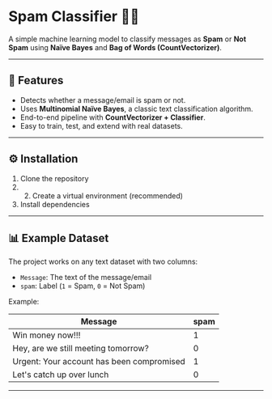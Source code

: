 # Spam Classifier 📧🤖

A simple machine learning model to classify messages as **Spam** or **Not Spam** using **Naïve Bayes** and **Bag of Words (CountVectorizer)**.  

---

## 🚀 Features
- Detects whether a message/email is spam or not.
- Uses **Multinomial Naïve Bayes**, a classic text classification algorithm.
- End-to-end pipeline with **CountVectorizer + Classifier**.
- Easy to train, test, and extend with real datasets.

---

## ⚙️ Installation

1. Clone the repository
2. 2. Create a virtual environment (recommended)
3. Install dependencies


---

## 📊 Example Dataset
The project works on any text dataset with two columns:
- `Message`: The text of the message/email
- `spam`: Label (`1` = Spam, `0` = Not Spam)

Example:

| Message                                      | spam |
|----------------------------------------------|------|
| Win money now!!!                             | 1    |
| Hey, are we still meeting tomorrow?          | 0    |
| Urgent: Your account has been compromised    | 1    |
| Let's catch up over lunch                    | 0    |

---

